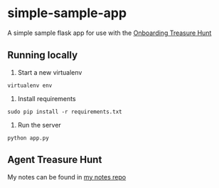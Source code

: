 # simple-sample-app

A simple sample flask app for use with the [Onboarding Treasure Hunt](https://newrelic.atlassian.net/wiki/display/eng/Agent+Engineer+Onboarding+Treasure+Hunt)


## Running locally

1. Start a new virtualenv
```
virtualenv env
```

1. Install requirements
```
sudo pip install -r requirements.txt
```

1. Run the server
```
python app.py
```

## Agent Treasure Hunt
My notes can be found in [my notes
repo](https://source.datanerd.us/rabolofia/mynotes/blob/master/daynotes/2016/05/2016-05-03.md#agent-treasure-hunt)
